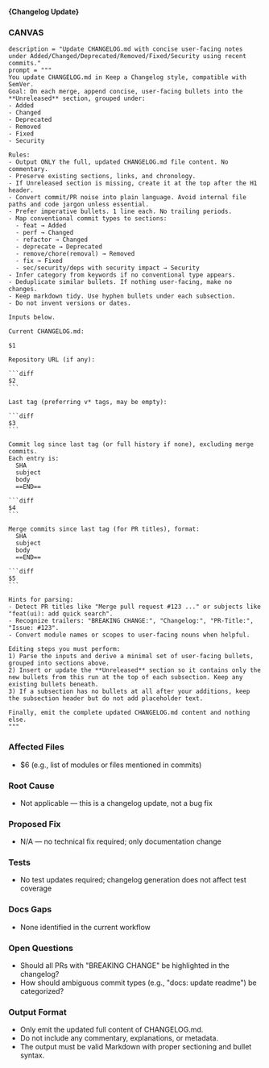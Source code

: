 <!-- $1 = source Markdown content (e.g., current CHANGELOG.md) -->
<!-- $2 = repository URL (if any) -->
<!-- $3 = last tag (e.g., v1.2.0 or empty) -->
<!-- $4 = commit log since last tag (excludes merge commits) -->
<!-- $5 = merge commit log (for PR titles) -->
<!-- $6 = conventional commit mapping rules or parsing hints -->
<!-- $7 = output format instruction (e.g., only emit updated markdown, no commentary) -->

**{Changelog Update}**

### CANVAS

    description = "Update CHANGELOG.md with concise user-facing notes under Added/Changed/Deprecated/Removed/Fixed/Security using recent commits."
    prompt = """
    You update CHANGELOG.md in Keep a Changelog style, compatible with SemVer.
    Goal: On each merge, append concise, user-facing bullets into the **Unreleased** section, grouped under:
    - Added
    - Changed
    - Deprecated
    - Removed
    - Fixed
    - Security

    Rules:
    - Output ONLY the full, updated CHANGELOG.md file content. No commentary.
    - Preserve existing sections, links, and chronology.
    - If Unreleased section is missing, create it at the top after the H1 header.
    - Convert commit/PR noise into plain language. Avoid internal file paths and code jargon unless essential.
    - Prefer imperative bullets. 1 line each. No trailing periods.
    - Map conventional commit types to sections:
      - feat → Added
      - perf → Changed
      - refactor → Changed
      - deprecate → Deprecated
      - remove/chore(removal) → Removed
      - fix → Fixed
      - sec/security/deps with security impact → Security
    - Infer category from keywords if no conventional type appears.
    - Deduplicate similar bullets. If nothing user-facing, make no changes.
    - Keep markdown tidy. Use hyphen bullets under each subsection.
    - Do not invent versions or dates.

    Inputs below.

    Current CHANGELOG.md:

    $1

    Repository URL (if any):

    ```diff
    $2
    ```

    Last tag (preferring v* tags, may be empty):

    ```diff
    $3
    ```

    Commit log since last tag (or full history if none), excluding merge commits.
    Each entry is:
      SHA
      subject
      body
      ==END==

    ```diff
    $4
    ```

    Merge commits since last tag (for PR titles), format:
      SHA
      subject
      body
      ==END==

    ```diff
    $5
    ```

    Hints for parsing:
    - Detect PR titles like "Merge pull request #123 ..." or subjects like "feat(ui): add quick search".
    - Recognize trailers: "BREAKING CHANGE:", "Changelog:", "PR-Title:", "Issue: #123".
    - Convert module names or scopes to user-facing nouns when helpful.

    Editing steps you must perform:
    1) Parse the inputs and derive a minimal set of user-facing bullets, grouped into sections above.
    2) Insert or update the **Unreleased** section so it contains only the new bullets from this run at the top of each subsection. Keep any existing bullets beneath.
    3) If a subsection has no bullets at all after your additions, keep the subsection header but do not add placeholder text.

    Finally, emit the complete updated CHANGELOG.md content and nothing else.
    """

### Affected Files
- $6 (e.g., list of modules or files mentioned in commits)

### Root Cause
- Not applicable — this is a changelog update, not a bug fix

### Proposed Fix
- N/A — no technical fix required; only documentation change

### Tests
- No test updates required; changelog generation does not affect test coverage

### Docs Gaps
- None identified in the current workflow

### Open Questions
- Should all PRs with "BREAKING CHANGE" be highlighted in the changelog?
- How should ambiguous commit types (e.g., "docs: update readme") be categorized?

### Output Format
- Only emit the updated full content of CHANGELOG.md.
- Do not include any commentary, explanations, or metadata.
- The output must be valid Markdown with proper sectioning and bullet syntax.
